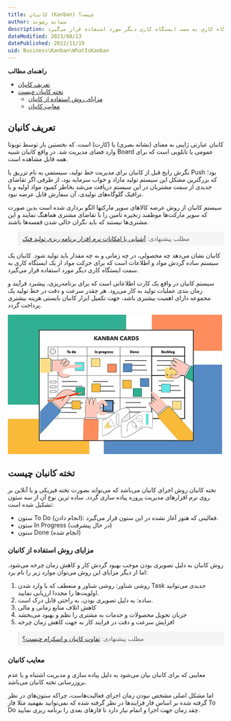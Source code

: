 ```yaml
---
title: کانبان (Kanban) چیست؟
author: سمانه رشوند  
description: کانبان یک سیستم ساده گردش مواد و اطلاعات است که برای حرکت مواد از یک ایستگاه کاری به سمت ایستگاه کاری دیگر مورد استفاده قرار می‌گیرد.
dateModified: 2023/08/13
datePublished: 2022/11/19
uid: Business\Kanban\WhatIsKanban
---
```

**راهنمای مطالب**
- [تعریف کانبان](#تعریف-کانبان)
- [تخته کانبان چیست](#تخته-کانبان-چیست)
    - [مزایای روش استفاده از کانبان](#مزایای-روش-استفاده-از-کانبان)
    - [معایب کانبان](#معایب-کانبان)


## تعریف کانبان
کانبان عبارتی ژاپنی به معنای (نشانه بصری) یا (کارت) است. که نخستین بار توسط تویوتا وارد فضای مدیریت شد. در واقع کانبان شبیه Board عمومی یا تابلویی است که برای همه قابل مشاهده است. 

نگرش رایج قبل از کانبان برای مدیریت خط تولید، سیستمی به نام تزریق یا Push  بود؛ که بزرگترین مشکل این سیستم تولید مازاد و خواب سرمایه بود، از طرفی اگر تقاضای جدیدی از سمت مشتریان در این سیستم دریافت می‌شد بخاطر کمبود مواد اولیه و یا ترافیک گلوگاه‌های تولیدی، آن سفارش قابل عرضه نبود.

سیستم کانبان از روش عرضه کالاهای سوپر مارکتها الگو برداری شده است بدین صورت که سوپر مارکت‌ها موظفند زنجیره تامین را با تقاضای مشتری هماهنگ نمایند و این مشتری‌ها نیستند که باید نگران خالی شدن قفسه‌ها باشند.

<blockquote style="background-color:#f5f5f5; padding:0.5rem">
مطلب پیشنهادی: <a href="https://www.hooshkar.com/Software/Fennec/Module/ProductionPlanning" target="_blank">آشنایی با امکانات نرم افزار برنامه ریزی تولید فنک</a>
</blockquote>

کانبان نشان می‌‌دهد چه محصولی، در چه زمانی و به چه مقدار باید تولید شود. کانبان یک سیستم ساده گردش مواد و اطلاعات است که برای حرکت مواد از یک ایستگاه کاری به سمت ایستگاه کاری دیگر مورد استفاده قرار می‌گیرد.

سیستم کانبان در واقع یک کارت اطلاعاتی است که برای برنامه‌ریزی، پیشبرد فرآیند و زمان ‌بندی عملیات تولید به کار می‌رود. هر چقدر سرعت و دقت در خط تولید یک مجموعه دارای اهمیت بیشتری باشد، جهت تکمیل ابزار کانبان بایستی هزینه بیشتری پرداخت گردد.

![تخته کانبان](./Images/Kanban.webp)

## تخته کانبان چیست

تخته کانبان روش اجرای کانبان می‌باشد که می‌تواند بصورت تخته فیزیکی و یا آنلاین بر روی نرم افزارهای مدیریت پروزه پیاده سازی گردد. ساده ترین نوع آن از سه ستون تشکیل شده است:

* ستون To Do (انجام دادن): فعالیتی که هنوز آغاز نشده در این ستون قرار می‌گیرد.
* ستون In Progress (در حال پیشرفت)
* ستون Done (انجام شده)

### مزایای روش استفاده از کانبان

روش کانبان به دلیل تصویری بودن موجب بهبود گردش کار و کاهش زمان چرخه می‌شود. اما از دیگر مزایای این روش می‌توان موارد زیر را نام برد:

1.	روشی شناور: روشی شناور و منعطف که با وارد شدن Task جدیدی می‌توانید اولویت‌ها را مجددا ارزیابی نمایید.
2.	ساده: به دلیل تصویری بودن، به راحتی قابل درک است.
3.	کاهش اتلاف منابع زمانی و مالی
4.	جریان تحویل محصولات و خدمات به مشتری را نظم و بهبود می‌‌بخشد
5.	افزایش سرعت و دقت در فرایند کار به جهت کاهش زمان چرخه

<blockquote style="background-color:#f5f5f5; padding:0.5rem">
مطلب پیشنهادی: <a href="https://www.hooshkar.com/Wiki/Business/KanbanVsScrum" target="_blank">تفاوت کانبان و اسکرام چیست؟</a>
</blockquote>

### معایب کانبان

معایبی که برای کانبان بیان می‌شود به دلیل پیاده سازی و مدیریت اشتباه و یا عدم بروزرسانی تخته کانبان می‌باشد.

اما مشکل اصلی مشخص نبودن زمان اجرای فعالیت‌هاست، چراکه ستون‌های در نظر گرفته شده بر اساس فاز فرایندها در نظر گرفته شده که نمی‌توانید بفهمید مثلا فاز To Do چقد زمان جهت اجرا و اتمام نیاز دارد تا فازهای بعدی را برنامه ریزی نمایید.


[مقدمه]: #مقدمه
[تخته کانبان چیست؟]: #تخته-کانبان-چیست؟
[مزایای روش استفاده از کانبان]: #مزایای-روش-استفاده-از-کانبان
[معایب کانبان]: #معایب-کانبان
